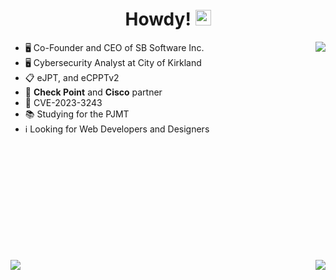 <div align="center">
    <h1>Howdy! <img src="https://media.giphy.com/media/hvRJCLFzcasrR4ia7z/giphy.gif" width="25px"></h1>
</div>

<div align="center">
    <img align="right" src="https://github-readme-stats.vercel.app/api/?username=pavel-sushko&count_private=true&theme=onedark&show_icons=true&line_height=25&hide=stars" />
</div>

- 🖥️ Co-Founder and CEO of SB Software Inc.
- 🖥️ Cybersecurity Analyst at City of Kirkland
- 📋 eJPT, and eCPPTv2
- 🤝 **Check Point** and **Cisco** partner
- 🔐 CVE-2023-3243
- 📚 Studying for the PJMT
- ℹ️ Looking for Web Developers and Designers

<div style="margin-top: 200px;">
    <img align="left" src="https://github-readme-stats.vercel.app/api/top-langs/?username=pavel-sushko&count_private=true&theme=onedark" /> 
    <img align="right" src="https://github-profile-trophy.vercel.app/?username=pavel-sushko&theme=onedark&row=2&column=4&margin-h=20&margin-w=20" />
</div>
